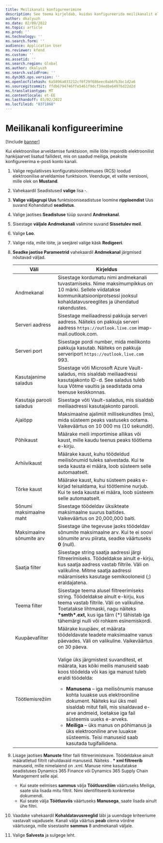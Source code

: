 ```yaml
---
title: Meilikanali konfigureerimine
description: See teema kirjeldab, kuidas konfigureerida meilikanalit elektrooniliste arvete saamiseks.
author: dkalyuzh
ms.date: 02/09/2022
ms.topic: article
ms.prod: ''
ms.technology: ''
ms.search.form: ''
audience: Application User
ms.reviewer: kfend
ms.custom: ''
ms.assetid: ''
ms.search.region: Global
ms.author: dkalyuzh
ms.search.validFrom: ''
ms.dyn365.ops.version: ''
ms.openlocfilehash: 6a5896a033212cf0f29f686eec0ab6fb3bc1d2a6
ms.sourcegitcommit: ffdb6794746ffe5461f9dcf34ed8e64976d22d2d
ms.translationtype: MT
ms.contentlocale: et-EE
ms.lasthandoff: 03/02/2022
ms.locfileid: "8371868"
---
```

# <a name="configure-an-email-channel"></a>Meilikanali konfigureerimine

[!include [banner](../includes/banner.md)]

Kui elektroonilise arveldamise funktsioon, mille lõite impordib elektroonilist hankijaarvet lisatud failidest, mis on saadud meiliga, peaksite konfigureerima e-posti konto kanali.

1. Valige regulatiivses konfiguratsiooniteenuses (RCS) loodud elektroonilise arveldamise funktsioon. Veenduge, et valite versiooni, mille olek on **Mustand**.
2. Vahekaardil Seadistused **valige** lisa **·**.
3. **Valige väljagrupi Uus** funktsiooniseadistuse loomine **ripploendist** Uus suvand Kohandatud **seadistus**.
4. Valige jaotises **Seadistuse** tüüp suvand **Andmekanal**.
5. Sisestage **väljale Andmekanali** valimine suvand **Sissetulev meil**.
6. Valige **Loo**.
7. Valige rida, mille lõite, ja seejärel valige käsk **Redigeeri**.
8. **Seadke jaotise Parameetrid** vahekaardil **Andmekanal** järgmised nõutavad väljad.

    | Väli                | Kirjeldus |
    |----------------------|-------------|
    | Andmekanal         | Sisestage kordumatu nimi andmekanali tuvastamiseks. Nime maksimumpikkus on 10 märki. Sellele viidatakse kommunikatsiooniprotsessi jooksul kohaldatavusreeglites ja ühendatud rakendustes. |
    | Serveri aadress       | Sisestage meiliaadressi pakkuja serveri aadress. Näiteks on pakkuja serveri aadress `https://outlook.live.com` imap-mail.outlook.com. |
    | Serveri port          | Sisestage pordi number, mida meilikonto pakkuja kasutab. Näiteks on pakkuja serveriport `https://outlook.live.com` 993. |
    | Kasutajanime saladus     | Sisestage võti Microsoft Azure Vault-saladus, mis sisaldab meiliaadressi kasutajakonto ID-d. See saladus tuleb luua Võtme vaultis ja seadistada oma teenuse keskkonnas. |
    | Kasutaja parooli saladus | Sisestage võti Vault-saladus, mis sisaldab meiliaadressi kasutajakonto parooli. |
    | Ajalõpp              | Maksimaalne ajalimiit millisekundites (ms), mida süsteem peaks vastuseks ootama. Vaikeväärtus on 10 000 ms (10 sekundit). |
    | Põhikaust          | Määrake meili importimise allikas või kaust, mille kaudu teenus peaks töötlema e-kirju. |
    | Arhiivikaust       | Määrake kaust, kuhu töödeldud meilisõnumid tuleks salvestada. Kui te seda kausta ei määra, loob süsteem selle automaatselt. |
    | Tõrke kaust         | Määrake kaust, kuhu süsteem peaks e-kirjad teisaldama, kui töötlemine nurjub. Kui te seda kausta ei määra, loob süsteem selle automaatselt. |
    | Sõnumi maksimaalne maht     | Sisestage töödeldav üksikteate maksimaalne suurus baitides. Vaikeväärtus on 20,000,000 baiti. |
    | Maksimaalne sõnumite arv   | Sisestage ühe tegevuse jaoks töödeldav sõnumite maksimaalne arv. Kui te ei soovi sõnumite arvu piirata, seadke väärtuseks **0** (null). |
    | Saatja filter          | Sisestage string saatja aadressi järgi filtreerimiseks. Töödeldakse ainult e-kirju, kus saatja aadress vastab filtrile. Väli on valikuline. Mitme saatja aadressi määramiseks kasutage semikooloneid (;) eraldajatena. |
    | Teema filter       | Sisestage teema alusel filtreerimiseks string. Töödeldakse ainult e-kirju, kus teema vastab filtrile. Väli on valikuline. Toetatakse lihtmaski, nagu näiteks **\*smth\*.ext**, kus iga tärn (\*) tähistab iga tähemärgi nulli või rohkem esinemiskordi. |
    | Kuupäevafilter          | Määrake kuupäev, et määrata töödeldavate teadete maksimaalne vanus päevades. Väli on valikuline. Vaikeväärtus on 30 päeva. |
    | Töötlemisrežiim      | <p>Valige üks järgmistest suvanditest, et määrata, kas kõiki meilis manuseid saab koos töödelda või kas iga manust tuleb eraldi töödelda:</p><ul><li><b>Manusena</b> – iga meilisõnumis manuse kohta luuakse uus elektrooniline dokument. Näiteks kui üks meil sisaldab mitut faili, mis sisaldavad e-arve andmeid, loetakse iga fail süsteemis uueks e-arveks.</li><li><b>Meiliga</b> – üks manus on põhimanus ja üks elektrooniline arve luuakse süsteemis. Teisi manuseid saab kasutada tugifailidena.</li></ul> |

9. Lisage jaotises **Manuste** filter faili filtreerimisteave. Töödeldakse ainult määratletud filtrit rahuldavaid manuseid. Näiteks . **\* xml filtreerib** manuseid, mille nimelaiend on .xml. Manuse nime kasutatakse seadistuses Dynamics 365 Finance või Dynamics 365 Supply Chain Management selle ajal.

    - Kui seate eelmises **sammus** välja **Töötlusrežiim** väärtuseks Meiliga, saate siia lisada mitu filtrit. Nimi identifitseerib konkreetse dokumendi.
    - Kui seate välja **Töötlusviis** väärtuseks **Manusega**, saate lisada ainult ühe filtri.

10. Vaadake vahekaardil **Kohaldatavusreeglid** läbi ja uuendage kriteeriume vastavalt vajadusele. Kanali välja väärtus **peab** olema võrdne väärtusega, mille sisestasite **sammus** 8 andmekanali väljale.
11. Valige **Salvesta** ja sulgege leht.
